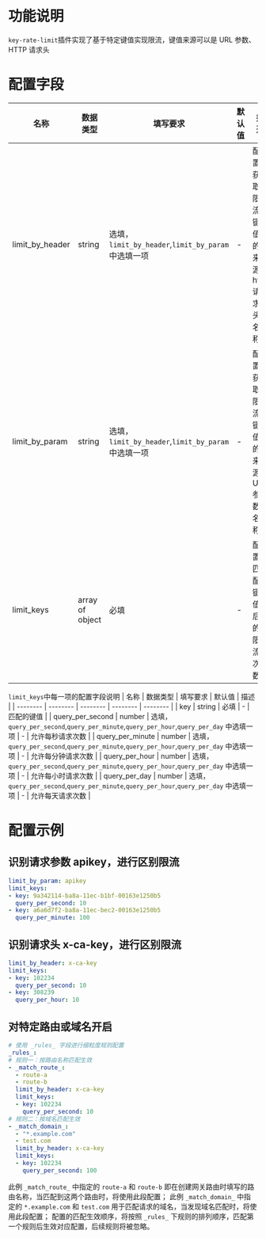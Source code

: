 # 功能说明
`key-rate-limit`插件实现了基于特定键值实现限流，键值来源可以是 URL 参数、HTTP 请求头

# 配置字段

| 名称 | 数据类型 | 填写要求 |  默认值 | 描述 |
| -------- | -------- | -------- | -------- | -------- |
|  limit_by_header     |  string     | 选填，`limit_by_header`,`limit_by_param` 中选填一项     |   -  |  配置获取限流键值的来源 http 请求头名称   |
|  limit_by_param     |  string     | 选填，`limit_by_header`,`limit_by_param` 中选填一项     |   -  |  配置获取限流键值的来源 URL 参数名称   |
|  limit_keys     |  array of object     | 必填     |   -  |  配置匹配键值后的限流次数   |

`limit_keys`中每一项的配置字段说明
| 名称 | 数据类型 | 填写要求 |  默认值 | 描述 |
| -------- | -------- | -------- | -------- | -------- |
|  key     |  string     | 必填     |   -  |  匹配的键值 |
|  query_per_second     |  number     | 选填，`query_per_second`,`query_per_minute`,`query_per_hour`,`query_per_day` 中选填一项     |   -  |  允许每秒请求次数 |
|  query_per_minute     |  number     | 选填，`query_per_second`,`query_per_minute`,`query_per_hour`,`query_per_day` 中选填一项     |   -  |  允许每分钟请求次数 |
|  query_per_hour     |  number     | 选填，`query_per_second`,`query_per_minute`,`query_per_hour`,`query_per_day` 中选填一项     |   -  |  允许每小时请求次数 |
|  query_per_day     |  number     | 选填，`query_per_second`,`query_per_minute`,`query_per_hour`,`query_per_day` 中选填一项     |   -  |  允许每天请求次数 |

# 配置示例

## 识别请求参数 apikey，进行区别限流
```yaml
limit_by_param: apikey
limit_keys:
- key: 9a342114-ba8a-11ec-b1bf-00163e1250b5
  query_per_second: 10
- key: a6a6d7f2-ba8a-11ec-bec2-00163e1250b5
  query_per_minute: 100
```

## 识别请求头 x-ca-key，进行区别限流
```yaml
limit_by_header: x-ca-key
limit_keys:
- key: 102234
  query_per_second: 10
- key: 308239
  query_per_hour: 10

```

## 对特定路由或域名开启
```yaml
# 使用 _rules_ 字段进行细粒度规则配置
_rules_:
# 规则一：按路由名称匹配生效
- _match_route_:
  - route-a
  - route-b
  limit_by_header: x-ca-key
  limit_keys:
  - key: 102234
    query_per_second: 10
# 规则二：按域名匹配生效
- _match_domain_:
  - "*.example.com"
  - test.com
  limit_by_header: x-ca-key
  limit_keys:
  - key: 102234
    query_per_second: 100

```
此例 `_match_route_` 中指定的 `route-a` 和 `route-b` 即在创建网关路由时填写的路由名称，当匹配到这两个路由时，将使用此段配置；
此例 `_match_domain_` 中指定的 `*.example.com` 和 `test.com` 用于匹配请求的域名，当发现域名匹配时，将使用此段配置；
配置的匹配生效顺序，将按照 `_rules_` 下规则的排列顺序，匹配第一个规则后生效对应配置，后续规则将被忽略。
